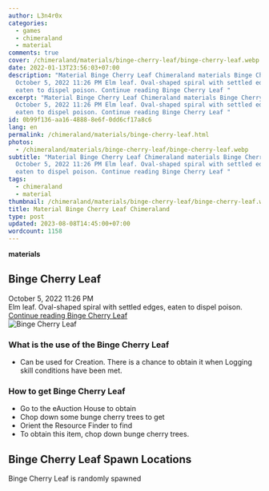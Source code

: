 ```yaml
---
author: L3n4r0x
categories:
  - games
  - chimeraland
  - material
comments: true
cover: /chimeraland/materials/binge-cherry-leaf/binge-cherry-leaf.webp
date: 2022-01-13T23:56:03+07:00
description: "Material Binge Cherry Leaf Chimeraland materials Binge Cherry Leaf
  October 5, 2022 11:26 PM Elm leaf. Oval-shaped spiral with settled edges,
  eaten to dispel poison. Continue reading Binge Cherry Leaf "
excerpt: "Material Binge Cherry Leaf Chimeraland materials Binge Cherry Leaf
  October 5, 2022 11:26 PM Elm leaf. Oval-shaped spiral with settled edges,
  eaten to dispel poison. Continue reading Binge Cherry Leaf "
id: 0b99f136-aa16-4888-8e6f-0dd6cf17a8c6
lang: en
permalink: /chimeraland/materials/binge-cherry-leaf.html
photos:
  - /chimeraland/materials/binge-cherry-leaf/binge-cherry-leaf.webp
subtitle: "Material Binge Cherry Leaf Chimeraland materials Binge Cherry Leaf
  October 5, 2022 11:26 PM Elm leaf. Oval-shaped spiral with settled edges,
  eaten to dispel poison. Continue reading Binge Cherry Leaf "
tags:
  - chimeraland
  - material
thumbnail: /chimeraland/materials/binge-cherry-leaf/binge-cherry-leaf.webp
title: Material Binge Cherry Leaf Chimeraland
type: post
updated: 2023-08-08T14:45:00+07:00
wordcount: 1158
---
```


<link
  rel="stylesheet"
  href="https://rawcdn.githack.com/dimaslanjaka/Web-Manajemen/870a349/css/bootstrap-5-3-0-alpha3-wrapper.css"
/>
<section id="bootstrap-wrapper">
  <div data-bs-theme="dark">
    <div
      class="row g-0 border rounded overflow-hidden flex-md-row mb-4 shadow-sm position-relative bg-dark text-light"
    >
      <div class="col p-4 d-flex flex-column position-static">
        <strong class="d-inline-block mb-2 text-success">materials</strong>
        <h2 class="mb-0">Binge Cherry Leaf</h2>
        <div class="mb-1 text-muted">October 5, 2022 11:26 PM</div>
        <div class="mb-2 border p-1">
          Elm leaf. Oval-shaped spiral with settled edges, eaten to dispel
          poison.
        </div>
        <a
          href="/chimeraland/materials/binge-cherry-leaf.html"
          class="stretched-link d-none text-primary"
          >Continue reading Binge Cherry Leaf</a
        >
      </div>
      <div class="col-auto d-none d-md-block d-lg-block">
        <img
          src="https://www.webmanajemen.com/chimeraland/materials/binge-cherry-leaf/binge-cherry-leaf.webp"
          alt="Binge Cherry Leaf"
        />
      </div>
    </div>
    <div class="row">
      <div class="col-lg-6 col-12 mb-2">
        <div class="card">
          <div class="card-body">
            <h3 class="card-title">What is the use of the Binge Cherry Leaf</h3>
            <div class="card-text">
              <ul>
                <li>
                  Can be used for Creation. There is a chance to obtain it when
                  Logging skill conditions have been met.
                </li>
              </ul>
            </div>
          </div>
        </div>
      </div>
      <div class="col-lg-6 col-12 mb-2">
        <div class="card">
          <div class="card-body">
            <h3 class="card-title">How to get Binge Cherry Leaf</h3>
            <div class="card-text">
              <ul>
                <li>Go to the eAuction House to obtain</li>
                <li>Chop down some bunge cherry trees to get</li>
                <li>Orient the Resource Finder to find</li>
                <li>To obtain this item, chop down bunge cherry trees.</li>
              </ul>
            </div>
          </div>
        </div>
      </div>
      <div class="col-12 mb-2">
        <h2>Binge Cherry Leaf Spawn Locations</h2>
        <p>Binge Cherry Leaf is randomly spawned</p>
      </div>
    </div>
  </div>
</section>